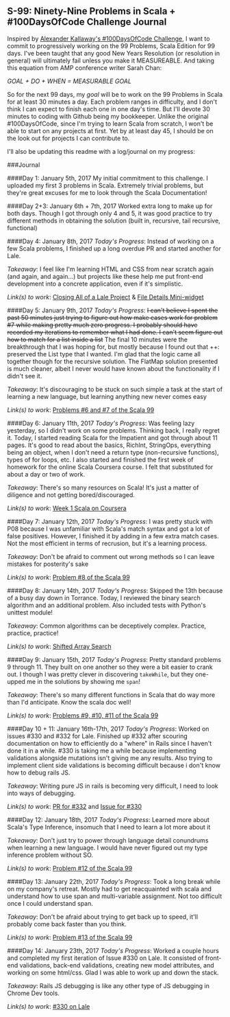 S-99: Ninety-Nine Problems in Scala + #100DaysOfCode Challenge Journal
------------

Inspired by [Alexander Kallaway's #100DaysOfCode Challenge](https://medium.freecodecamp.com/start-2017-with-the-100daysofcode-improved-and-updated-18ce604b237b#.qv02ziw4a), I want to commit to progressively working on the 99 Problems, Scala Edition for 99 days. I've been taught that any good New Years Resolution (or resolution in general) will ultimately fail unless you make it MEASUREABLE. And taking this equation from AMP conference writer Sarah Chan:

_GOAL + DO + WHEN = MEASURABLE GOAL_

So for the next 99 days, my _goal_ will be to work on the 99 Problems in Scala for at least 30 minutes a day. Each problem ranges in difficulty, and I don't think I can expect to finish each one in one day's time. But I'll devote 30 minutes to coding with Github being my bookkeeper. Unlike the original #100DaysOfCode, since I'm trying to learn Scala from scratch, I won't be able to start on any projects at first. Yet by at least day 45, I should be on the look out for projects I can contribute to. 

I'll also be updating this readme with a log/journal on my progress:

###Journal

####Day 1: January 5th, 2017 
My initial commitment to this challenge. I uploaded my first 3 problems in Scala. Extremely trivial problems, but they're great excuses for me to look through the Scala Documentation!

####Day 2+3: January 6th + 7th, 2017
Worked extra long to make up for both days. Though I got through only 4 and 5, it was good practice to try different methods in obtaining the solution (built in, recursive, tail recursive, functional)

####Day 4: January 8th, 2017
_Today's Progress_: Instead of working on a few Scala problems, I finished up a long overdue PR and started another for Lale.

_Takeaway_: I feel like I'm learning HTML and CSS from near scratch again (and again, and again...) but projects like these help me put front-end development into a concrete application, even if it's simplistic.

_Link(s) to work_: [Closing All of a Lale Project](https://github.com/lale-help/lale-help/pull/443/commits/344112b6ce090bf2cf6af7cf45214a143a58928b) & [File Details Mini-widget](https://github.com/lale-help/lale-help/issues/433)

####Day 5: January 9th, 2017
_Today's Progress_: ~~I can't believe I spent the past 50 minutes just trying to figure out how make cases work for problem #7 while making pretty much zero progress. I probably should have recorded my iterations to remember what I had done. I can't seem figure out how to match for a list inside a list~~
The final 10 minutes were the breakthrough that I was hoping for, but mostly because I found out that ++: preserved the List type that I wanted. I'm glad that the logic came all together though for the recursive solution. The FlatMap solution presented is much cleaner, albeit I never would have known about the functionality if I didn't see it.

_Takeaway_: It's discouraging to be stuck on such simple a task at the start of learning a new language, but learning anything new never comes easy

_Link(s) to work_: [Problems #6 and #7 of the Scala 99](http://aperiodic.net/phil/scala/s-99/#p07) 

####Day 6: January 11th, 2017
_Today's Progress_: Was feeling lazy yesterday, so I didn't work on some problems. Thinking back, I really regret it. Today, I started reading Scala for the Impatient and got through about 11 pages. It's good to read about the basics, RichInt, StringOps, everything being an object, when I don't need a return type (non-recursive functions), types of for loops, etc. 
I also started and finished the first week of homework for the online Scala Coursera course. I felt that substituted for about a day or two of work.

_Takeaway_: There's so many resources on Scala! It's just a matter of diligence and not getting bored/discouraged.

_Link(s) to work_: [Week 1 Scala on Coursera](https://www.coursera.org/learn/progfun1/programming/Ey6Jf/recursion) 

####Day 7: January 12th, 2017
_Today's Progress_: I was pretty stuck with P08 because I was unfamiliar with Scala's match syntax and got a lot of false positives. However, I finished it by adding in a few extra match cases. Not the most efficient in terms of recrusion, but it's a learning process.

_Takeaway_: Don't be afraid to comment out wrong methods so I can leave mistakes for posterity's sake

_Link(s) to work_: [Problem #8 of the Scala 99](http://aperiodic.net/phil/scala/s-99/#p08)

####Day 8: January 14th, 2017
_Today's Progress_: Skipped the 13th because of a busy day down in Torrance. Today, I reviewed the binary search algorithm and an additional problem. Also included tests with Python's unittest module!

_Takeaway_: Common algorithms can be deceptively complex. Practice, practice, practice!

_Link(s) to work_: [Shifted Array Search](https://www.pramp.com/question/N5LYMbYzyOtbpovQoYPX)

####Day 9: January 15th, 2017
_Today's Progress_: Pretty standard problems 9 through 11. They built on one another so they were a bit easier to crank out. I though I was pretty clever in discovering `takeWhile`, but they one-upped me in the solutions by showing me `span`!

_Takeaway_: There's so many different functions in Scala that do way more than I'd anticipate. Know the scala doc well!

_Link(s) to work_: [Problems #9, #10, #11 of the Scala 99](http://aperiodic.net/phil/scala/s-99/#p09)

####Day 10 + 11: January 16th-17th, 2017
_Today's Progress_: Worked on issues #330 and #332 for Lale. Finished up #332 after scouring documentation on how to efficiently do a "where" in Rails since I haven't done it in a while. #330 is taking me a while because implementing validations alongside mutations isn't giving me any results. Also trying to implement client side validations is becoming difficult because i don't know how to debug rails JS. 

_Takeaway_: Writing pure JS in rails is becoming very difficult, I need to look into ways of debugging.

_Link(s) to work_: [PR for #332](https://github.com/lale-help/lale-help/pull/454#issuecomment-273240830) and [Issue for #330](https://github.com/lale-help/lale-help/issues/330#issuecomment-273194004)

####Day 12: January 18th, 2017
_Today's Progress_: Learned more about Scala's Type Inference, insomuch that I need to learn a lot more about it

_Takeaway_: Don't just try to power through language detail conundrums when learning a new language. I would have never figured out my type inference problem without SO.

_Link(s) to work_: [Problem #12 of the Scala 99](http://aperiodic.net/phil/scala/s-99/#p12)

####Day 13: January 22th, 2017
_Today's Progress_: Took a long break while on my company's retreat. Mostly had to get reacquainted with scala and understand how to use span and multi-variable assignment. Not too difficult once I could understand span.

_Takeaway_: Don't be afraid about trying to get back up to speed, it'll probably come back faster than you think.

_Link(s) to work_: [Problem #13 of the Scala 99](http://aperiodic.net/phil/scala/s-99/#p13)

####Day 14: January 23th, 2017
_Today's Progress_: Worked a couple hours and completed my first iteration of Issue #330 on Lale. It consisted of front-end validations, back-end validations, creating new model attributes, and working on some html/css. Glad I was able to work up and down the stack.

_Takeaway_: Rails JS debugging is like any other type of JS debugging in Chrome Dev tools.

_Link(s) to work_: [#330 on Lale](https://github.com/lale-help/lale-help/pull/455)